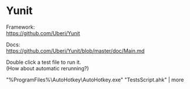 Yunit
=====

Framework:  
https://github.com/Uberi/Yunit

Docs:  
https://github.com/Uberi/Yunit/blob/master/doc/Main.md


Double click a test file to run it.  
(How about automatic rerunning?)


"%ProgramFiles%\AutoHotkey\AutoHotkey.exe" "TestsScript.ahk" | more
